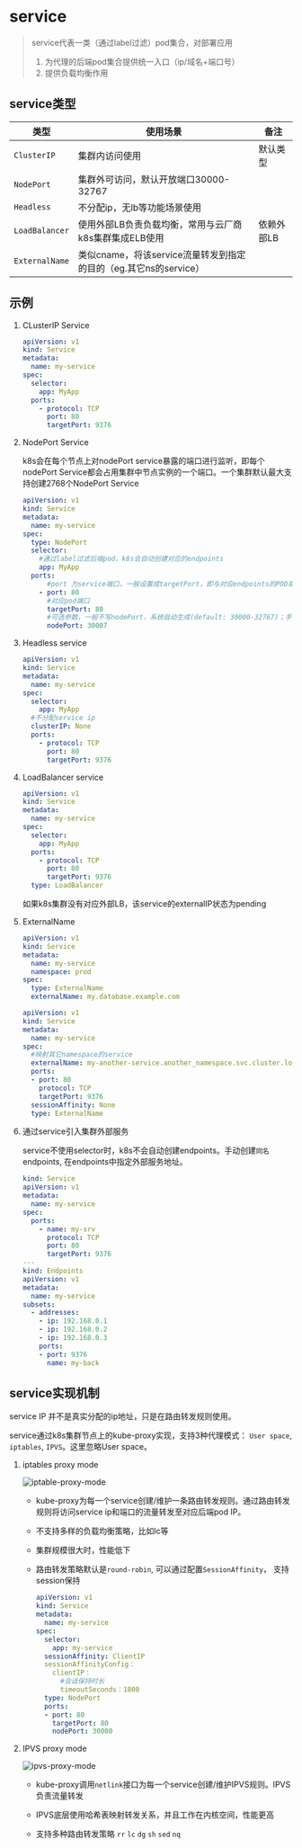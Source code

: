 # service

> service代表一类（通过label过滤）pod集合，对部署应用
>
> 1. 为代理的后端pod集合提供统一入口（ip/域名+端口号）
> 2. 提供负载均衡作用

## service类型

| 类型           | 使用场景                                                     | 备注       |
| -------------- | ------------------------------------------------------------ | ---------- |
| `ClusterIP`    | 集群内访问使用                                               | 默认类型   |
| `NodePort`     | 集群外可访问，默认开放端口30000-32767                        |            |
| `Headless`     | 不分配ip，无lb等功能场景使用                                 |            |
| `LoadBalancer` | 使用外部LB负责负载均衡，常用与云厂商k8s集群集成ELB使用       | 依赖外部LB |
| `ExternalName` | 类似cname，将该service流量转发到指定的目的（eg.其它ns的service） |            |

## 示例

1. CLusterIP Service

   ```yaml
   apiVersion: v1
   kind: Service
   metadata:
     name: my-service
   spec:
     selector:
       app: MyApp
     ports:
       - protocol: TCP
         port: 80
         targetPort: 9376
   ```

2. NodePort Service

   k8s会在每个节点上对nodePort service暴露的端口进行监听，即每个nodePort Service都会占用集群中节点实例的一个端口。一个集群默认最大支持创建2768个NodePort Service

   ```yaml
   apiVersion: v1
   kind: Service
   metadata:
     name: my-service
   spec:
     type: NodePort
     selector:
       #通过label过滤后端pod，k8s会自动创建对应的endpoints
       app: MyApp
     ports:
         #port 为service端口，一般设置成targetPort，即与对应endpoints的POD端口一致
       - port: 80
         #对应pod端口
         targetPort: 80
         #可选参数，一般不写nodePort，系统自动生成(default: 30000-32767)；手动填写注意全局唯一，避免冲突
         nodePort: 30007
   ```

3. Headless service

   ```yaml
   apiVersion: v1
   kind: Service
   metadata:
     name: my-service
   spec:
     selector:
       app: MyApp
     #不分配service ip
     clusterIP: None
     ports:
       - protocol: TCP
         port: 80
         targetPort: 9376
   ```

4. LoadBalancer service

   ```yaml
   apiVersion: v1
   kind: Service
   metadata:
     name: my-service
   spec:
     selector:
       app: MyApp
     ports:
       - protocol: TCP
         port: 80
         targetPort: 9376
     type: LoadBalancer
   ```

   如果k8s集群没有对应外部LB，该service的externalIP状态为pending

5. ExternalName


   ```yaml
   apiVersion: v1
   kind: Service
   metadata:
     name: my-service
     namespace: prod
   spec:
     type: ExternalName
     externalName: my.database.example.com
   ```

   ```yaml
   apiVersion: v1
   kind: Service
   metadata:
     name: my-service
   spec:
     #映射其它namespace的service
     externalName: my-another-service.another_namespace.svc.cluster.local
     ports:
     - port: 80
       protocol: TCP
       targetPort: 9376
     sessionAffinity: None
     type: ExternalName
   ```


6. 通过service引入集群外部服务

   service不使用selector时，k8s不会自动创建endpoints。手动创建`同名` endpoints, 在endpoints中指定外部服务地址。

   ```yaml
   kind: Service
   apiVersion: v1
   metadata:
     name: my-service
   spec:
     ports:
       - name: my-srv
         protocol: TCP
         port: 80
         targetPort: 9376
   ---
   kind: Endpoints
   apiVersion: v1
   metadata:
     name: my-service
   subsets: 
     - addresses:
       - ip: 192.168.0.1
       - ip: 192.168.0.2
       - ip: 192.168.0.3
       ports:
       - port: 9376
         name: my-back
   ```


## service实现机制

service IP 并不是真实分配的ip地址，只是在路由转发规则使用。

service通过k8s集群节点上的kube-proxy实现，支持3种代理模式： `User space`, `iptables`, `IPVS`。这里忽略User space。

1. iptables proxy mode

      ![iptable-proxy-mode](001_service_intro\services-iptables-overview.svg)

   * kube-proxy为每一个service创建/维护一条路由转发规则。通过路由转发规则将访问service ip和端口的流量转发至对应后端pod IP。

   * 不支持多样的负载均衡策略，比如lc等

   * 集群规模很大时，性能低下

   * 路由转发策略默认是`round-robin`, 可以通过配置`SessionAffinity`， 支持session保持

     ```yaml
     apiVersion: v1
     kind: Service
     metadata:
       name: my-service
     spec:
       selector:
         app: my-service
       sessionAffinity: ClientIP
       sessionAffinityConfig：
         clientIP：
           #会话保持时长
           timeoutSeconds：1800
       type: NodePort
       ports: 
       - port: 80
         targetPort: 80
         nodePort: 30080
     ```

2. IPVS proxy mode

   ![ipvs-proxy-mode](001_service_intro\services-ipvs-overview.svg)

   * kube-proxy调用`netlink`接口为每一个service创建/维护IPVS规则。IPVS负责流量转发

   * IPVS底层使用哈希表映射转发关系，并且工作在内核空间，性能更高

   * 支持多种路由转发策略 `rr` `lc` `dg` `sh` `sed` `nq`
